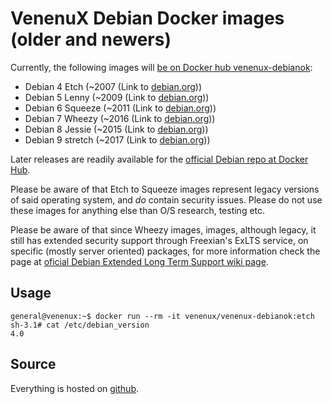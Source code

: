 # VenenuX Debian Docker images (older and newers)

Currently, the following images will [be on Docker hub venenux-debianok](https://hub.docker.com/r/venenux/venenux-debianok):

  * Debian 4 Etch    (~2007 (Link to [debian.org](https://www.debian.org/releases/etch/)))
  * Debian 5 Lenny   (~2009 (Link to [debian.org](https://www.debian.org/releases/lenny/)))
  * Debian 6 Squeeze (~2011 (Link to [debian.org](https://www.debian.org/releases/squeeze/)))
  * Debian 7 Wheezy  (~2016 (Link to [debian.org](https://www.debian.org/releases/wheezy/)))
  * Debian 8 Jessie  (~2015 (Link to [debian.org](https://www.debian.org/releases/jessie/)))
  * Debian 9 stretch (~2017 (Link to [debian.org](https://www.debian.org/releases/stretch/)))

Later releases are readily available for the [official Debian repo at Docker Hub](https://hub.docker.com/_/debian/).

Please  be  aware of  that  Etch to Squeeze images  represent  legacy
versions  of   said  operating  system,  and   *do*  contain  security
issues. Please  do not  use these  images for  anything else  than O/S
research, testing etc.

Please  be  aware of  that  since Wheezy images, images, although legacy, 
it still has extended security support through Freexian's ExLTS service, 
on specific (mostly server oriented) packages, for more information check 
the page at [oficial Debian Extended Long Term Support wiki page](https://wiki.debian.org/LTS/Extended).

## Usage

```
general@venenux:~$ docker run --rm -it venenux/venenux-debianok:etch
sh-3.1# cat /etc/debian_version
4.0
```

## Source

Everything is hosted on [github](https://github.com/venenux/venenuxdock).
